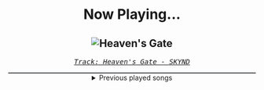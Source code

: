 <div align="center"> 
<h1>Now Playing...</h1>

![Heaven's Gate](https://i.scdn.co/image/ab67616d00001e023af5470f14861b7103b099c4)
--
_<samp><a href="https://open.spotify.com/track/4I1eGb0kMvB29zq24uPwqf">Track: Heaven's Gate - SKYND</a></samp>_

<div style="border: 1px #4B5054 solid"></div>
<details>
  <summary>
    Previous played songs
  </summary>
  <table>
    <thead>
      <tr>
        <th>
          Artist
        </th>
        <th>
          Song
        </th>
        <th>
          Link
        </th>
      </tr>
    </thead>
    <tbody>
      <tr><td>SKYND</td><td>Heaven's Gate</td><td><a href="https://open.spotify.com/track/4I1eGb0kMvB29zq24uPwqf">https://open.spotify.com/track/4I1eGb0kMvB29zq24uPwqf</a></td></tr><tr><td>SKYND</td><td>Heaven's Gate</td><td><a href="https://open.spotify.com/track/4I1eGb0kMvB29zq24uPwqf">https://open.spotify.com/track/4I1eGb0kMvB29zq24uPwqf</a></td></tr><tr><td>SKYND</td><td>Heaven's Gate</td><td><a href="https://open.spotify.com/track/4I1eGb0kMvB29zq24uPwqf">https://open.spotify.com/track/4I1eGb0kMvB29zq24uPwqf</a></td></tr><tr><td>SKYND</td><td>Heaven's Gate</td><td><a href="https://open.spotify.com/track/4I1eGb0kMvB29zq24uPwqf">https://open.spotify.com/track/4I1eGb0kMvB29zq24uPwqf</a></td></tr><tr><td>SKYND</td><td>Heaven's Gate</td><td><a href="https://open.spotify.com/track/4I1eGb0kMvB29zq24uPwqf">https://open.spotify.com/track/4I1eGb0kMvB29zq24uPwqf</a></td></tr><tr><td>SKYND</td><td>Heaven's Gate</td><td><a href="https://open.spotify.com/track/4I1eGb0kMvB29zq24uPwqf">https://open.spotify.com/track/4I1eGb0kMvB29zq24uPwqf</a></td></tr><tr><td>Northlane</td><td>Afterimage (feat. Ian Kenny)</td><td><a href="https://open.spotify.com/track/1MHCrrThxRZaWLNDo7bEjC">https://open.spotify.com/track/1MHCrrThxRZaWLNDo7bEjC</a></td></tr><tr><td>Linkin Park</td><td>Friendly Fire</td><td><a href="https://open.spotify.com/track/1rAzOr3zpUDRtN2zsqGHiG">https://open.spotify.com/track/1rAzOr3zpUDRtN2zsqGHiG</a></td></tr><tr><td>Slaughter to Prevail</td><td>Conflict</td><td><a href="https://open.spotify.com/track/7cMIJjvNrSxkLBoo7SnAvw">https://open.spotify.com/track/7cMIJjvNrSxkLBoo7SnAvw</a></td></tr><tr><td>Thousand Foot Krutch</td><td>I Get Wicked - Reignited</td><td><a href="https://open.spotify.com/track/6X0sPx7iFn3xeZOZz8I2V5">https://open.spotify.com/track/6X0sPx7iFn3xeZOZz8I2V5</a></td></tr><tr><td>Fehring Grau</td><td>F. Nietzsche</td><td><a href="https://open.spotify.com/track/3R34M7xkqKvmNFQrT4DQ1q">https://open.spotify.com/track/3R34M7xkqKvmNFQrT4DQ1q</a></td></tr><tr><td>Anbu Monastir</td><td>König der Flüche - Sukuna</td><td><a href="https://open.spotify.com/track/3Jaz0BsvYAFXhquBOj5LCH">https://open.spotify.com/track/3Jaz0BsvYAFXhquBOj5LCH</a></td></tr><tr><td>The Plot In You</td><td>Don’t Look Away</td><td><a href="https://open.spotify.com/track/13TI2bhTRld8pgk9xM8wm9">https://open.spotify.com/track/13TI2bhTRld8pgk9xM8wm9</a></td></tr><tr><td>SKYND</td><td>Heaven's Gate</td><td><a href="https://open.spotify.com/track/4I1eGb0kMvB29zq24uPwqf">https://open.spotify.com/track/4I1eGb0kMvB29zq24uPwqf</a></td></tr><tr><td>SKYND</td><td>Heaven's Gate</td><td><a href="https://open.spotify.com/track/4I1eGb0kMvB29zq24uPwqf">https://open.spotify.com/track/4I1eGb0kMvB29zq24uPwqf</a></td></tr><tr><td>SKYND</td><td>Heaven's Gate</td><td><a href="https://open.spotify.com/track/4I1eGb0kMvB29zq24uPwqf">https://open.spotify.com/track/4I1eGb0kMvB29zq24uPwqf</a></td></tr><tr><td>SKYND</td><td>Heaven's Gate</td><td><a href="https://open.spotify.com/track/4I1eGb0kMvB29zq24uPwqf">https://open.spotify.com/track/4I1eGb0kMvB29zq24uPwqf</a></td></tr><tr><td>SKYND</td><td>Heaven's Gate</td><td><a href="https://open.spotify.com/track/4I1eGb0kMvB29zq24uPwqf">https://open.spotify.com/track/4I1eGb0kMvB29zq24uPwqf</a></td></tr><tr><td>SKYND</td><td>Heaven's Gate</td><td><a href="https://open.spotify.com/track/4I1eGb0kMvB29zq24uPwqf">https://open.spotify.com/track/4I1eGb0kMvB29zq24uPwqf</a></td></tr><tr><td>SKYND</td><td>Heaven's Gate</td><td><a href="https://open.spotify.com/track/4I1eGb0kMvB29zq24uPwqf">https://open.spotify.com/track/4I1eGb0kMvB29zq24uPwqf</a></td></tr>
    </tbody>
  </table>
</details>

</div>
